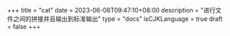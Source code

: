 +++
title = "cat"
date = 2023-06-08T09:47:10+08:00
description = "进行文件之间的拼接并且输出到标准输出"
type = "docs"
isCJKLanguage = true
draft = false
+++